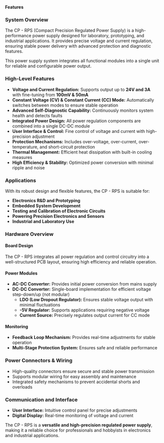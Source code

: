 **Features**

### **System Overview**

The CP \- RPS (Compact Precision Regulated Power Supply) is a high-performance power supply designed for laboratory, prototyping, and industrial applications. It provides precise voltage and current regulation, ensuring stable power delivery with advanced protection and diagnostic features.

This power supply system integrates all functional modules into a single unit for reliable and configurable power output.

### **High-Level Features**

* **Voltage and Current Regulation:** Supports output up to **24V and 3A** with fine-tuning from **100mV & 50mA**  
* **Constant Voltage (CV) & Constant Current (CC) Mode:** Automatically switches between modes to ensure stable operation  
* **Advanced Self-Diagnostic Capability:** Continuously monitors system health and detects faults  
* **Integrated Power Design:** All power regulation components are combined into a single DC-DC module  
* **User Interface & Control:** Fine control of voltage and current with high-precision adjustment  
* **Protection Mechanisms:** Includes over-voltage, over-current, over-temperature, and short-circuit protection  
* **Thermal Management:** Efficient heat dissipation with built-in cooling measures  
* **High Efficiency & Stability:** Optimized power conversion with minimal ripple and noise

### **Applications**

With its robust design and flexible features, the CP \- RPS is suitable for:

* **Electronics R\&D and Prototyping**  
* **Embedded System Development**  
* **Testing and Calibration of Electronic Circuits**  
* **Powering Precision Electronics and Sensors**  
* **Industrial and Laboratory Use**

### 

### 

### **Hardware Overview**

#### **Board Design**

The CP \- RPS integrates all power regulation and control circuitry into a well-structured PCB layout, ensuring high efficiency and reliable operation.

#### **Power Modules**

* **AC-DC Converter:** Provides initial power conversion from mains supply  
* **DC-DC Converter:** Single-board implementation for efficient voltage step-down/up (not modular)  
  * **LDO (Low Dropout Regulator):** Ensures stable voltage output with minimal fluctuations  
  * **\-5V Regulator:** Supports applications requiring negative voltage  
  * **Current Source:** Precisely regulates output current for CC mode

#### **Monitoring**

* **Feedback Loop Mechanism:** Provides real-time adjustments for stable operation  
* **Multi-Stage Protection System:** Ensures safe and reliable performance

### **Power Connectors & Wiring**

* High-quality connectors ensure secure and stable power transmission  
* Supports modular wiring for easy assembly and maintenance  
* Integrated safety mechanisms to prevent accidental shorts and overloads

### **Communication and Interface**

* **User Interface:** Intuitive control panel for precise adjustments  
* **Digital Display:** Real-time monitoring of voltage and current

The CP \- RPS is a **versatile and high-precision regulated power supply**, making it a reliable choice for professionals and hobbyists in electronics and industrial applications.

